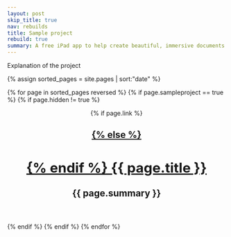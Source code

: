 ```yaml
---
layout: post
skip_title: true
nav: rebuilds
title: Sample project
rebuild: true
summary: A free iPad app to help create beautiful, immersive documents that look great on any device
---
```


Explanation of the project

{% assign sorted_pages = site.pages | sort:"date" %}

{% for page in sorted_pages reversed %}
{% if page.sampleproject == true %}
{% if page.hidden != true %}

<article>
<header class="heading">
{% if page.link %}
<h1 class="page-title"><a href="{{ page.link }}">
{% else %}
<h1 class="page-title"><a href="{{ page.url | replace: '/index.html', '' }}">
{% endif %}
{{ page.title }}</a></h1>
<p class="timestamp">{{ page.summary }}</p>
</header>
</article>
{% endif %}
{% endif %}
{% endfor %}
